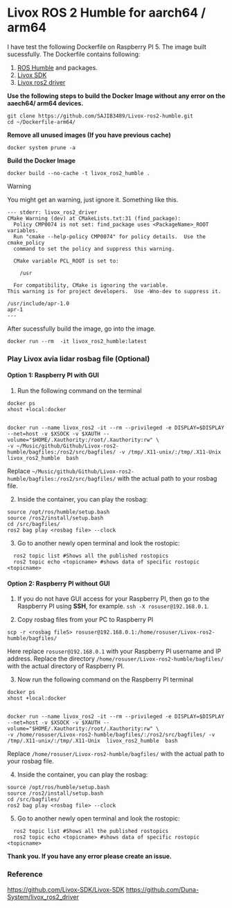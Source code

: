 # Livox ROS 2 Humble for aarch64 / arm64

I have test the following Dockerfile on Raspberry PI 5. The image built sucessfully. The Dockerfile contains following:
1. [ROS Humble](https://hub.docker.com/layers/arm64v8/ros/humble/images/sha256-b0b9bb05b0dceb08acc0e640c5b1c8a205da350369881d61b4ef42715ee42a63?context=explore) and packages.
2. [Livox SDK](https://github.com/SAJIB3489/Livox-SDK.git)
3. [Livox ros2 driver](https://github.com/SAJIB3489/livox_ros2_driver.git)

**Use the following steps to build the Docker Image without any error on the aaech64/ arm64 devices.**


```
git clone https://github.com/SAJIB3489/Livox-ros2-humble.git
cd ~/Dockerfile-arm64/
```

**Remove all unused images (If you have previous cache)**

```
docker system prune -a
```
**Build the Docker Image**

```
docker build --no-cache -t livox_ros2_humble .
```

> [!WARNING]
> You might get an warning, just ignore it. Something like this.

```
--- stderr: livox_ros2_driver
CMake Warning (dev) at CMakeLists.txt:31 (find_package):
  Policy CMP0074 is not set: find_package uses <PackageName>_ROOT variables.
  Run "cmake --help-policy CMP0074" for policy details.  Use the cmake_policy
  command to set the policy and suppress this warning.

  CMake variable PCL_ROOT is set to:

    /usr

  For compatibility, CMake is ignoring the variable.
This warning is for project developers.  Use -Wno-dev to suppress it.

/usr/include/apr-1.0
apr-1
---
```


After sucessfully build the image, go into the image.

```
docker run --rm  -it livox_ros2_humble:latest
```


### Play Livox avia lidar rosbag file (Optional)

#### Option 1: Raspberry PI with GUI 

1. Run the following command on the terminal

```
docker ps
xhost +local:docker


docker run --name livox_ros2 -it --rm --privileged -e DISPLAY=$DISPLAY --net=host -v $XSOCK -v $XAUTH --volume="$HOME/.Xauthority:/root/.Xauthority:rw" \
-v ~/Music/github/Github/Livox-ros2-humble/bagfiles:/ros2/src/bagfiles/ -v /tmp/.X11-unix/:/tmp/.X11-Unix  livox_ros2_humble  bash
```



Replace ``~/Music/github/Github/Livox-ros2-humble/bagfiles:/ros2/src/bagfiles/`` with the actual path to your rosbag file.

2. Inside the container, you can play the rosbag:

```
source /opt/ros/humble/setup.bash
source /ros2/install/setup.bash
cd /src/bagfiles/
ros2 bag play <rosbag file> --clock
```

3. Go to another newly open terminal and look the rostopic:

```
  ros2 topic list #Shows all the published rostopics
  ros2 topic echo <topicname> #shows data of specific rostopic <topicname>
```

#### Option 2: Raspberry PI without GUI

1. If you do not have GUI access for your Raspberry PI, then go to the Raspberry PI using **SSH**, for example. ``ssh -X rosuser@192.168.0.1``.

2. Copy rosbag files from your PC to Raspberry PI 
```
scp -r <rosbag fileS> rosuser@192.168.0.1:/home/rosuser/Livox-ros2-humble/bagfiles/
```

Here replace ``rosuser@192.168.0.1`` with your Raspberry PI username and IP address. Replace the directory ``/home/rosuser/Livox-ros2-humble/bagfiles/`` with the actual directory of Raspberry PI.


3. Now run the following command on the Raspberry PI terminal

```
docker ps
xhost +local:docker


docker run --name livox_ros2 -it --rm --privileged -e DISPLAY=$DISPLAY --net=host -v $XSOCK -v $XAUTH --volume="$HOME/.Xauthority:/root/.Xauthority:rw" \
-v /home/rosuser/Livox-ros2-humble/bagfiles/:/ros2/src/bagfiles/ -v /tmp/.X11-unix/:/tmp/.X11-Unix  livox_ros2_humble  bash
```


Replace ``/home/rosuser/Livox-ros2-humble/bagfiles/`` with the actual path to your rosbag file.

4. Inside the container, you can play the rosbag:

```
source /opt/ros/humble/setup.bash
source /ros2/install/setup.bash
cd /src/bagfiles/
ros2 bag play <rosbag file> --clock
```

5. Go to another newly open terminal and look the rostopic:

```
  ros2 topic list #Shows all the published rostopics
  ros2 topic echo <topicname> #shows data of specific rostopic <topicname>
```

**Thank you. If you have any error please create an issue.**

### Reference

https://github.com/Livox-SDK/Livox-SDK
https://github.com/Duna-System/livox_ros2_driver